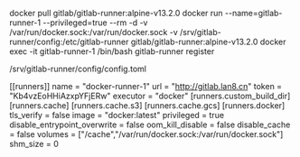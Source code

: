 

docker pull gitlab/gitlab-runner:alpine-v13.2.0
docker run --name=gitlab-runner-1 --privileged=true --rm -d -v /var/run/docker.sock:/var/run/docker.sock -v /srv/gitlab-runner/config:/etc/gitlab-runner gitlab/gitlab-runner:alpine-v13.2.0
docker exec -it gitlab-runner-1 /bin/bash
gitlab-runner register


/srv/gitlab-runner/config/config.toml

[[runners]]
  name = "docker-runner-1"
  url = "http://gitlab.lan8.cn"
  token = "Kb4vzEoHHiAzxpYFjERw"
  executor = "docker"
  [runners.custom_build_dir]
  [runners.cache]
    [runners.cache.s3]
    [runners.cache.gcs]
  [runners.docker]
    tls_verify = false
    image = "docker:latest"
    privileged = true
    disable_entrypoint_overwrite = false
    oom_kill_disable = false
    disable_cache = false
    volumes = ["/cache","/var/run/docker.sock:/var/run/docker.sock"]
    shm_size = 0

